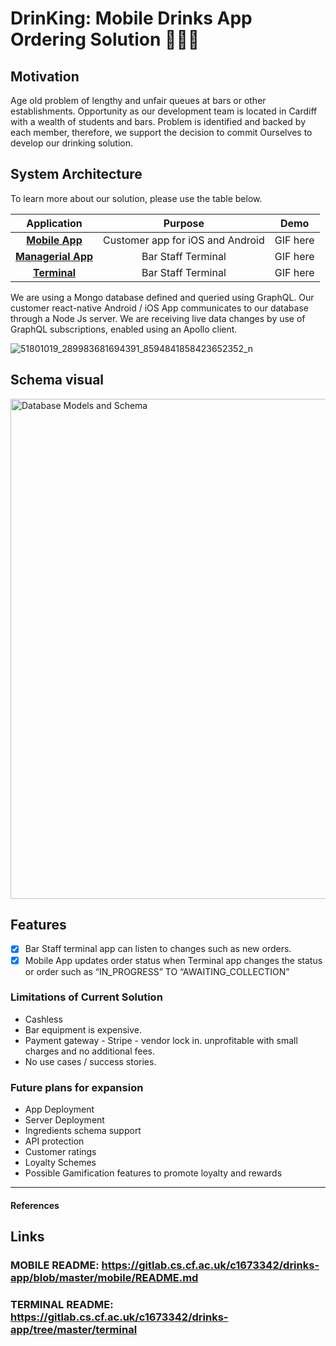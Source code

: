 # DrinKing: Mobile Drinks App Ordering Solution 🤴🏽🍺

## Motivation
Age old problem of lengthy and unfair queues at bars or other establishments. 
Opportunity as our development team is located in Cardiff with a wealth of students and bars.
Problem is identified and backed by each member, therefore, we support the decision to commit
Ourselves to develop our drinking solution.


## System Architecture  

To learn more about our solution, please use the table below.

| Application | Purpose | Demo |
| :-------------: |:-------------:|:-----:|
| [**Mobile App**](terminal/) | Customer app for iOS and  Android | GIF here |
| [**Managerial App**](managerial-app/) | Bar Staff Terminal | GIF here |
| [**Terminal**](terminal/) | Bar Staff Terminal | GIF here |

We are using a Mongo database defined and queried using GraphQL. Our customer react-native Android / iOS App communicates to our database through a Node Js server. We are receiving live data changes by use of GraphQL subscriptions, enabled using an Apollo client.

![51801019_289983681694391_8594841858423652352_n](/uploads/642f2bacf40070ed1c766db3285233df/51801019_289983681694391_8594841858423652352_n.png)


## Schema visual
<img width="800" alt="Database Models and Schema" src="https://user-images.githubusercontent.com/39765499/53703777-babdab00-3e0d-11e9-8f45-136b54e106a8.png">
</br>

## Features
- [x] Bar Staff terminal app can listen to changes such as new orders.
- [x] Mobile App updates order status when Terminal app changes the status or order such as “IN_PROGRESS” TO “AWAITING_COLLECTION”

### Limitations of Current Solution

- Cashless
- Bar equipment is expensive.
- Payment gateway - Stripe - vendor lock in. unprofitable with small charges and no additional fees.
- No use cases / success stories.

### Future plans for expansion

* App Deployment
* Server Deployment
* Ingredients schema support
* API protection
* Customer ratings
* Loyalty Schemes 
* Possible Gamification features to promote loyalty and rewards 

---
#### References

## Links

### MOBILE README: https://gitlab.cs.cf.ac.uk/c1673342/drinks-app/blob/master/mobile/README.md
### TERMINAL README: https://gitlab.cs.cf.ac.uk/c1673342/drinks-app/tree/master/terminal

